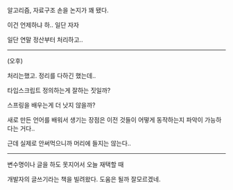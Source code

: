 알고리즘, 자료구조 손을 논지가 꽤 됐다.

이건 언제하냐 하.. 일단 자자

일단 연말 정산부터 처리하고..

___

(오후)

처리는했고. 정리를 다하긴 했는데..

타입스크립트 정의하는게 잘하는 짓일까?

스프링을 배우는게 더 낫지 않을까?

새로 만든 언어를 배워서 생기는 장점은 이전 것들이 어떻게 동작하는지 파악이 가능하다는 거다.. 

근데 실제로 안써먹으니까 머리에 들지는 않는다..

___

변수명이나 글을 하도 못지어서 오늘 재택할 때

개발자의 글쓰기라는 책을 빌려왔다. 도움은 될까 잘모르겠네.
